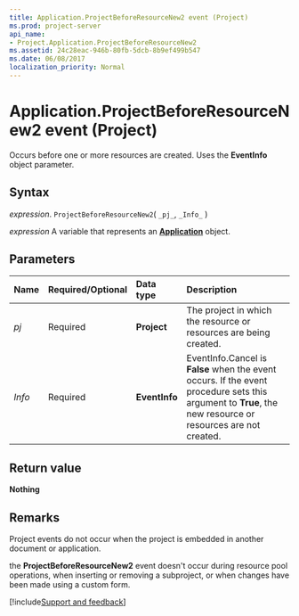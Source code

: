 ```yaml
---
title: Application.ProjectBeforeResourceNew2 event (Project)
ms.prod: project-server
api_name:
- Project.Application.ProjectBeforeResourceNew2
ms.assetid: 24c28eac-946b-80fb-5dcb-8b9ef499b547
ms.date: 06/08/2017
localization_priority: Normal
---
```



# Application.ProjectBeforeResourceNew2 event (Project)

Occurs before one or more resources are created. Uses the **EventInfo** object parameter.


## Syntax

_expression_. `ProjectBeforeResourceNew2`( `_pj_`, `_Info_` )

_expression_ A variable that represents an **[Application](Project.Application.md)** object.


## Parameters



|Name|Required/Optional|Data type|Description|
|:-----|:-----|:-----|:-----|
| _pj_|Required|**Project**|The project in which the resource or resources are being created.|
| _Info_|Required|**EventInfo**|EventInfo.Cancel is **False** when the event occurs. If the event procedure sets this argument to **True**, the new resource or resources are not created.|

## Return value

**Nothing**


## Remarks

Project events do not occur when the project is embedded in another document or application.

the **ProjectBeforeResourceNew2** event doesn't occur during resource pool operations, when inserting or removing a subproject, or when changes have been made using a custom form.

[!include[Support and feedback](~/includes/feedback-boilerplate.md)]